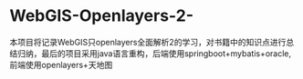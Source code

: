 # WebGIS-Openlayers-2-
本项目将记录WebGIS只openlayers全面解析2的学习，对书籍中的知识点进行总结归纳，最后的项目采用java语言重构，后端使用springboot+mybatis+oracle,前端使用openlayers+天地图

